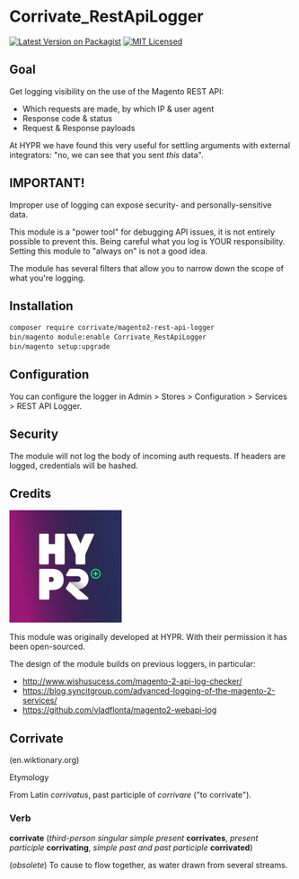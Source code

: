 # Corrivate_RestApiLogger

[![Latest Version on Packagist](https://img.shields.io/packagist/v/corrivate/magento2-rest-api-logger?color=blue)](https://packagist.org/packages/corrivate/magento2-rest-api-logger)
[![MIT Licensed](https://img.shields.io/badge/license-MIT-brightgreen.svg)](LICENSE.md)

## Goal
Get logging visibility on the use of the Magento REST API:
* Which requests are made, by which IP & user agent
* Response code & status
* Request & Response payloads

At HYPR we have found this very useful for settling arguments with external integrators: "no, we can see that you sent *this* data".

## IMPORTANT!
Improper use of logging can expose security- and personally-sensitive data.

This module is a "power tool" for debugging API issues, it is not entirely possible to prevent this. 
Being careful what you log is YOUR responsibility. Setting this module to "always on" is not a good idea.

The module has several filters that allow you to narrow down the scope of what you're logging.

## Installation

```bash
composer require corrivate/magento2-rest-api-logger
bin/magento module:enable Corrivate_RestApiLogger
bin/magento setup:upgrade
```

## Configuration

You can configure the logger in Admin > Stores > Configuration > Services > REST API Logger.

## Security

The module will not log the body of incoming auth requests. If headers are logged, credentials will be hashed.


## Credits

![HYPR](src/docs/hypershop_b_v__logo.jpeg)

This module was originally developed at HYPR. With their permission it has been open-sourced.

The design of the module builds on previous loggers, in particular:

* http://www.wishusucess.com/magento-2-api-log-checker/
* https://blog.syncitgroup.com/advanced-logging-of-the-magento-2-services/
* https://github.com/vladflonta/magento2-webapi-log



## Corrivate
(en.wiktionary.org)

Etymology

From Latin *corrivatus*, past participle of *corrivare* ("to corrivate").

### Verb

**corrivate** (*third-person singular simple present* **corrivates**, *present participle* **corrivating**, *simple past and past participle* **corrivated**)

(*obsolete*) To cause to flow together, as water drawn from several streams. 

